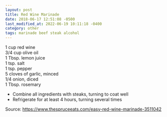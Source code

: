 ```yaml
---
layout: post
title: Red Wine Marinade
date: 2018-06-17 12:51:08 -0500
last_modified_at: 2022-06-19 10:11:18 -0400
category: other
tags: marinade beef steak alcohol
---
```

1 cup red wine  
3/4 cup olive oil  
1 Tbsp. lemon juice  
1 tsp. salt  
1 tsp. pepper  
5 cloves of garlic, minced  
1/4 onion, diced  
1 Tbsp. rosemary  

  * Combine all ingredients with steaks, turning to coat well
  * Refrigerate for at least 4 hours, turning several times

Source: <https://www.thespruceeats.com/easy-red-wine-marinade-3511042>
